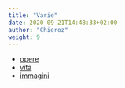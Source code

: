 ```yaml
---
title: "Varie"
date: 2020-09-21T14:48:33+02:00
author: "Chieroz"
weight: 9
---
```


- <a href="/varie/opere/">opere</a>
- <a href="/varie/vita/">vita</a>
- <a href="/varie/immagini/">immagini</a>
